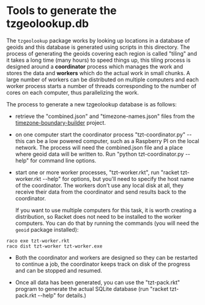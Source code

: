 # Tools to generate the tzgeolookup.db

The `tzgeolookup` package works by looking up locations in a database of
geoids and this database is generated using scripts in this directory.  The
process of generating the geoids covering each region is called "tiling" and
it takes a long time (many hours) to speed things up, this tiling process is
designed around a **coordinator** process which manages the work and stores
the data and **workers** which do the actual work in small chunks.  A large
number of workers can be distributed on multiple computers and each worker
process starts a number of threads corresponding to the number of cores on
each computer, thus parallelizing the work.

The process to generate a new tzgeolookup database is as follows:

* retrieve the "combined.json" and "timezone-names.json" files from the
  [timezone-boundary-builder][tbb] project.

* on one computer start the coordinator process "tzt-coordinator.py" -- this
  can be a low powered computer, such as a Raspberry PI on the local network.
  The process will need the combined.json file and a place where geoid data
  will be written to.  Run "python tzt-coordinator.py --help" for command line
  options.

* start one or more worker processes, "tzt-worker.rkt", run "racket
  tzt-worker.rkt --help" for options, but you'll need to specify the host name
  of the coordinator.  The workers don't use any local disk at all, they
  receive their data from the coordinator and send results back to the
  coordinator.

  If you want to use multiple computers for this task, it is worth creating a
  distribution, so Racket does not need to be installed to the worker
  computers.  You can do that by running the commands (you will need the
  `geoid` package installed):

```
raco exe tzt-worker.rkt
raco dist tzt-worker tzt-worker.exe
```

* Both the coordinator and workers are designed so they can be restarted to
  continue a job, the coordinator keeps track on disk of the progress and can
  be stopped and resumed.

* Once all data has been generated, you can use the "tzt-pack.rkt" program to
  generate the actual SQLite database (run "racket tzt-pack.rkt --help" for
  details.)

[tbb]: https://github.com/evansiroky/timezone-boundary-builder
